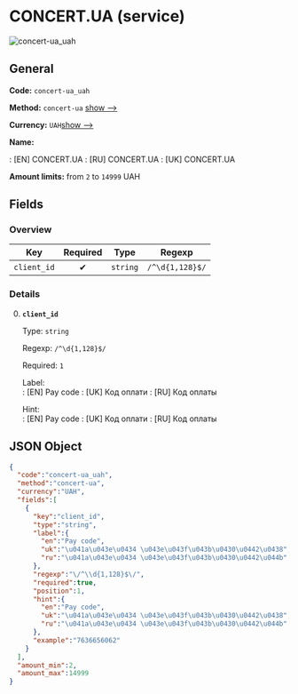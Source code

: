 
# CONCERT.UA (service) 
![concert-ua_uah](https://static.openfintech.io/payout_methods/concert-ua_uah/logo.svg?w=400&c=v0.59.26#w24)  

## General 
 
**Code:** `concert-ua_uah` 
 
**Method:** `concert-ua` 
[show -->](#) 
 
**Currency:** `UAH`[show -->](#) 
 
**Name:** 
 
:	[EN] CONCERT.UA 
:	[RU] CONCERT.UA 
:	[UK] CONCERT.UA 
 
**Amount limits:** from `2` to `14999` UAH 

## Fields 

### Overview 

|Key|Required|Type|Regexp| 
|:---:|:---:|:---:|:---:| 
|`client_id`|✔|`string`|`/^\d{1,128}$/`| 
 

### Details 
 
0. **`client_id`** 
 
	Type: `string` 
 
	Regexp: `/^\d{1,128}$/` 
 
	Required: `1` 
 
	Label:  
	: [EN] Pay code 
	: [UK] Код оплати 
	: [RU] Код оплаты 
 
	Hint:  
	: [EN] Pay code 
	: [UK] Код оплати 
	: [RU] Код оплаты 
 

## JSON Object 

```json
{
  "code":"concert-ua_uah",
  "method":"concert-ua",
  "currency":"UAH",
  "fields":[
    {
      "key":"client_id",
      "type":"string",
      "label":{
        "en":"Pay code",
        "uk":"\u041a\u043e\u0434 \u043e\u043f\u043b\u0430\u0442\u0438",
        "ru":"\u041a\u043e\u0434 \u043e\u043f\u043b\u0430\u0442\u044b"
      },
      "regexp":"\/^\\d{1,128}$\/",
      "required":true,
      "position":1,
      "hint":{
        "en":"Pay code",
        "uk":"\u041a\u043e\u0434 \u043e\u043f\u043b\u0430\u0442\u0438",
        "ru":"\u041a\u043e\u0434 \u043e\u043f\u043b\u0430\u0442\u044b"
      },
      "example":"7636656062"
    }
  ],
  "amount_min":2,
  "amount_max":14999
}
```  
